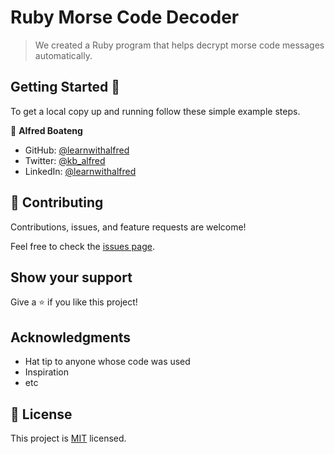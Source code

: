 # Ruby Morse Code Decoder

> We created a Ruby program that helps decrypt morse code messages automatically.

## Getting Started 🙌

To get a local copy up and running follow these simple example steps.

👤 **Alfred Boateng**

- GitHub: [@learnwithalfred](https://github.com/learnwithalfred)
- Twitter: [@kb_alfred](https://twitter.com/kb_alfred)
- LinkedIn: [@learnwithalfred](https://www.linkedin.com/in/learnwithalfred/)

## 🤝 Contributing

Contributions, issues, and feature requests are welcome!

Feel free to check the [issues page](../../issues/).

## Show your support

Give a ⭐️ if you like this project!

## Acknowledgments

- Hat tip to anyone whose code was used
- Inspiration
- etc

## 📝 License

This project is [MIT](./MIT.md) licensed.
